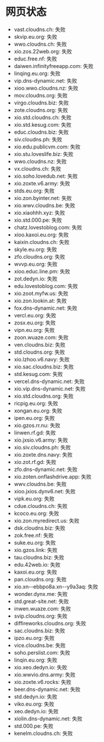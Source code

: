 # 网页状态
- vast.cloudns.ch: 失败
- skvip.eu.org: 失败
- wwo.cloudns.ch: 失败
- xio.zos.22web.org: 失败
- educ.free.nf: 失败
- daiwen.infinityfreeapp.com: 失败
- linqing.eu.org: 失败
- vip.dns-dynamic.net: 失败
- xioo.wwo.cloudns.nz: 失败
- mov.cloudns.org: 失败
- virgo.cloudns.biz: 失败
- zote.cloudns.org: 失败
- xio.std.cloudns.ch: 失败
- xio.std.kesug.com: 失败
- educ.cloudns.biz: 失败
- siv.cloudns.ph: 失败
- xio.edu.publicvm.com: 失败
- xio.stu.loveslife.biz: 失败
- wwo.cloudns.nz: 失败
- vx.cloudns.ch: 失败
- xio.soho.lovedub.net: 失败
- xio.zoxte.v6.army: 失败
- stds.eu.org: 失败
- xio.zon.byinter.net: 失败
- xio.wwv.cloudns.be: 失败
- xio.xiaohhh.xyz: 失败
- xio.std.000.pe: 失败
- chatz.lovestoblog.com: 失败
- xioo.kaxoi.eu.org: 失败
- kaixin.cloudns.ch: 失败
- skyle.eu.org: 失败
- zfo.cloudns.org: 失败
- wvvp.eu.org: 失败
- xioo.educ.line.pm: 失败
- zot.dedyn.io: 失败
- edu.lovestoblog.com: 失败
- xio.zoot.myfw.us: 失败
- xio.zon.lookin.at: 失败
- fox.dns-dynamic.net: 失败
- vercl.eu.org: 失败
- zosx.eu.org: 失败
- vipn.eu.org: 失败
- zoon.wuaze.com: 失败
- ven.cloudns.biz: 失败
- std.cloudns.org: 失败
- xio.lzhoo.v6.navy: 失败
- xio.sac.cloudns.biz: 失败
- std.kesug.com: 失败
- vercel.dns-dynamic.net: 失败
- xio.vip.dns-dynamic.net: 失败
- xio.std.cloudns.org: 失败
- ricpig.eu.org: 失败
- xongan.eu.org: 失败
- ipen.eu.org: 失败
- xio.gzos.rr.nu: 失败
- linwen.rf.gd: 失败
- xio.jxsio.v6.army: 失败
- xio.siv.cloudns.ph: 失败
- xio.zoxte.dns.navy: 失败
- xio.zot.rf.gd: 失败
- zfo.dns-dynamic.net: 失败
- xio.zoten.onflashdrive.app: 失败
- wwv.cloudns.be: 失败
- xioo.jxios.dynv6.net: 失败
- vipk.eu.org: 失败
- cdue.cloudns.ch: 失败
- kcoco.eu.org: 失败
- xio.zon.myredirect.us: 失败
- dsk.cloudns.biz: 失败
- zok.free.nf: 失败
- suke.eu.org: 失败
- xio.gzos.link: 失败
- tau.cloudns.biz: 失败
- edu.42web.io: 失败
- kaxoi.eu.org: 失败
- pan.cloudns.org: 失败
- xio.xn--ebbpo8a.xn--y9a3aq: 失败
- wonder.dynx.me: 失败
- std.great-site.net: 失败
- inwen.wuaze.com: 失败
- svip.cloudns.org: 失败
- diffireworks.cloudns.org: 失败
- sac.cloudns.biz: 失败
- ipzo.eu.org: 失败
- vice.cloudns.be: 失败
- soho.perslist.com: 失败
- linqin.eu.org: 失败
- xio.xeo.dedyn.io: 失败
- xio.wwvio.dns.army: 失败
- xio.zoxte.v6.rocks: 失败
- beer.dns-dynamic.net: 失败
- std.dedyn.io: 失败
- viko.eu.org: 失败
- xeo.dedyn.io: 失败
- xiolin.dns-dynamic.net: 失败
- std.000.pe: 失败
- kenelm.cloudns.ch: 失败
